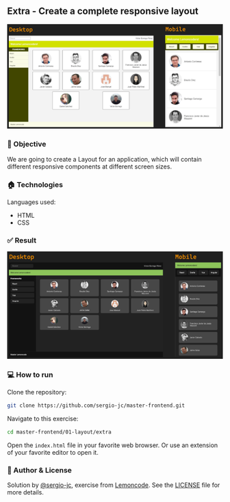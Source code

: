 ## Extra - Create a complete responsive layout
![excercise-extra](assets/cover.png)

### 🎯 Objective
We are going to create a Layout for an application, which will contain different responsive components at different screen sizes.

### 🏠 Technologies
Languages used:
- HTML
- CSS

### ✅ Result
![result](assets/result.png)

### 💻 How to run
Clone the repository:
```bash 
git clone https://github.com/sergio-jc/master-frontend.git
```
Navigate to this exercise:
```bash
cd master-frontend/01-layout/extra
```

Open the `index.html` file in your favorite web browser. Or use an extension of your favorite editor to open it.

### 📝 Author & License
Solution by [@sergio-jc](https://github.com/sergio-jc), exercise from [Lemoncode](https://lemoncode.net/). See the [LICENSE](https://github.com/sergio-jc/master-frontend/blob/main/LICENSE) file for more details.

